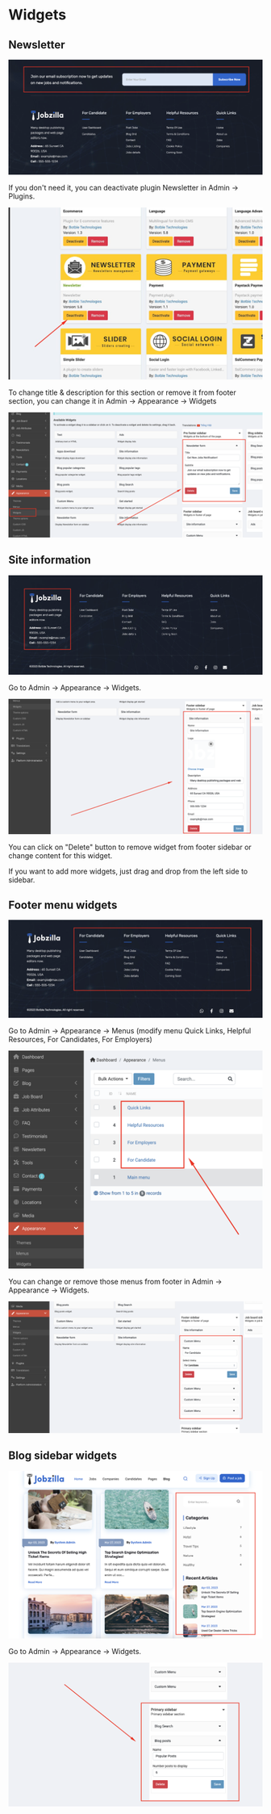 # Widgets

## Newsletter

![Image](./images/widget-1.png)

If you don't need it, you can deactivate plugin Newsletter in Admin -> Plugins.

![Image](./images/widget-2.png)

To change title & description for this section or remove it from footer section, you can change it in Admin ->
Appearance -> Widgets

![Image](./images/widget-3.png)

## Site information

![Image](./images/widget-4.png)

Go to Admin -> Appearance -> Widgets.

![Image](./images/widget-5.png)

You can click on "Delete" button to remove widget from footer sidebar or change content for this widget.

If you want to add more widgets, just drag and drop from the left side to sidebar.

## Footer menu widgets

![Image](./images/menu-7.png)

Go to Admin -> Appearance -> Menus (modify menu Quick Links, Helpful Resources, For Candidates, For Employers)

![Image](./images/menu-8.png)

You can change or remove those menus from footer in Admin -> Appearance -> Widgets.

![Image](./images/menu-9.png)

## Blog sidebar widgets

![Image](./images/widget-6.png)

Go to Admin -> Appearance -> Widgets.

![Image](./images/widget-7.png)
